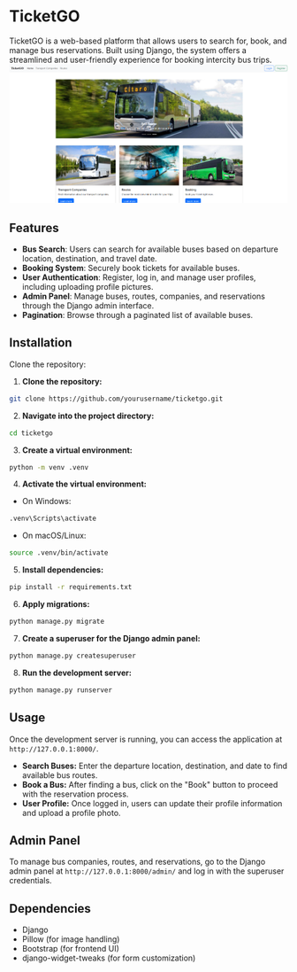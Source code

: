 # TicketGO
TicketGO is a web-based platform that allows users to search for, book, and manage bus reservations. Built using Django, the system offers a streamlined and user-friendly experience for booking intercity bus trips.
![image](img.png)

## Features
- **Bus Search**: Users can search for available buses based on departure location, destination, and travel date.
- **Booking System**: Securely book tickets for available buses.
- **User Authentication**: Register, log in, and manage user profiles, including uploading profile pictures.
- **Admin Panel**: Manage buses, routes, companies, and reservations through the Django admin interface.
- **Pagination**: Browse through a paginated list of available buses.
## Installation
Clone the repository:
1. **Clone the repository:**
```bash
git clone https://github.com/yourusername/ticketgo.git
```
2. **Navigate into the project directory:**
```bash
cd ticketgo
```
3. **Create a virtual environment:**
```bash
python -m venv .venv
```
4. **Activate the virtual environment:**
- On Windows:
```bash
.venv\Scripts\activate
```
- On macOS/Linux:
```bash
source .venv/bin/activate
```
5. **Install dependencies:**
```bash
pip install -r requirements.txt
```
6. **Apply migrations:**
```bash
python manage.py migrate
```
7. **Create a superuser for the Django admin panel:**
```bash
python manage.py createsuperuser
```
8. **Run the development server:**
```bash
python manage.py runserver
```
## Usage
Once the development server is running, you can access the application at ```http://127.0.0.1:8000/```.

- **Search Buses:** Enter the departure location, destination, and date to find available bus routes.
- **Book a Bus:** After finding a bus, click on the "Book" button to proceed with the reservation process.
- **User Profile:** Once logged in, users can update their profile information and upload a profile photo.
## Admin Panel
To manage bus companies, routes, and reservations, go to the Django admin panel at ```http://127.0.0.1:8000/admin/``` and log in with the superuser credentials.
## Dependencies
- Django
- Pillow (for image handling)
- Bootstrap (for frontend UI)
- django-widget-tweaks (for form customization)
